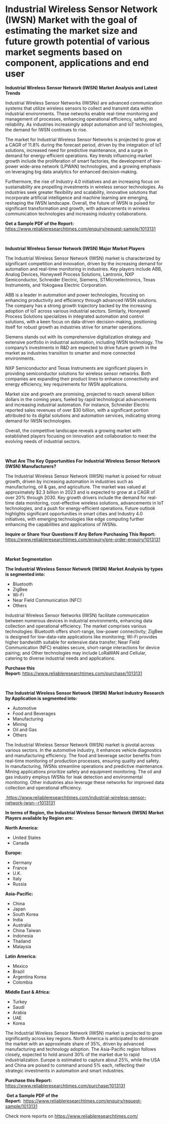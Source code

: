 <p><h1>Industrial Wireless Sensor Network (IWSN) Market with the goal of estimating the market size and future growth potential of various market segments based on component, applications and end user</h1></p><p><strong>Industrial Wireless Sensor Network (IWSN) Market Analysis and Latest Trends</strong></p>
<p><p>Industrial Wireless Sensor Networks (IWSNs) are advanced communication systems that utilize wireless sensors to collect and transmit data within industrial environments. These networks enable real-time monitoring and management of processes, enhancing operational efficiency, safety, and reliability. As industries increasingly adopt automation and IoT technologies, the demand for IWSN continues to rise.</p><p>The market for Industrial Wireless Sensor Networks is projected to grow at a CAGR of 11.8% during the forecast period, driven by the integration of IoT solutions, increased need for predictive maintenance, and a surge in demand for energy-efficient operations. Key trends influencing market growth include the proliferation of smart factories, the development of low-power wide-area network (LPWAN) technologies, and a growing emphasis on leveraging big data analytics for enhanced decision-making.</p><p>Furthermore, the rise of Industry 4.0 initiatives and an increasing focus on sustainability are propelling investments in wireless sensor technologies. As industries seek greater flexibility and scalability, innovative solutions that incorporate artificial intelligence and machine learning are emerging, reshaping the IWSN landscape. Overall, the future of IWSN is poised for significant transformation and growth, with advancements in wireless communication technologies and increasing industry collaborations.</p></p>
<p><strong>Get a Sample PDF of the Report:&nbsp;</strong> <a href="https://www.reliableresearchtimes.com/enquiry/request-sample/1013131?utm_campaign=3281&utm_medium=2&utm_source=Github&utm_content=ia&utm_term=11032025&utm_id=industrial-wireless-sensor-network-iwsn">https://www.reliableresearchtimes.com/enquiry/request-sample/1013131</a></p>
<p>&nbsp;</p>
<p><strong>Industrial Wireless Sensor Network (IWSN) Major Market Players</strong></p>
<p><p>The Industrial Wireless Sensor Network (IWSN) market is characterized by significant competition and innovation, driven by the increasing demand for automation and real-time monitoring in industries. Key players include ABB, Analog Devices, Honeywell Process Solutions, Lantronix, NXP Semiconductor, Schneider Electric, Siemens, STMicroelectronics, Texas Instruments, and Yokogawa Electric Corporation.</p><p>ABB is a leader in automation and power technologies, focusing on enhancing productivity and efficiency through advanced IWSN solutions. The company has a strong growth trajectory backed by the increasing adoption of IoT across various industrial sectors. Similarly, Honeywell Process Solutions specializes in integrated automation and control solutions, with a keen focus on data-driven decision-making, positioning itself for robust growth as industries strive for smarter operations.</p><p>Siemens stands out with its comprehensive digitalization strategy and extensive portfolio in industrial automation, including IWSN technology. The company’s investments in R&D are expected to drive future growth in the market as industries transition to smarter and more connected environments.</p><p>NXP Semiconductor and Texas Instruments are significant players in providing semiconductor solutions for wireless sensor networks. Both companies are expanding their product lines to enhance connectivity and energy efficiency, key requirements for IWSN applications.</p><p>Market size and growth are promising, projected to reach several billion dollars in the coming years, fueled by rapid technological advancements and increasing industrial automation. For instance, Schneider Electric reported sales revenues of over $30 billion, with a significant portion attributed to its digital solutions and automation services, indicating strong demand for IWSN technologies.</p><p>Overall, the competitive landscape reveals a growing market with established players focusing on innovation and collaboration to meet the evolving needs of industrial sectors.</p></p>
<p>&nbsp;</p>
<p><strong>What Are The Key Opportunities For Industrial Wireless Sensor Network (IWSN) Manufacturers?</strong></p>
<p><p>The Industrial Wireless Sensor Network (IWSN) market is poised for robust growth, driven by increasing automation in industries such as manufacturing, oil & gas, and agriculture. The market was valued at approximately $2.3 billion in 2023 and is expected to grow at a CAGR of over 20% through 2030. Key growth drivers include the demand for real-time data monitoring, cost-effective wireless solutions, advancements in IoT technologies, and a push for energy-efficient operations. Future outlook highlights significant opportunities in smart cities and Industry 4.0 initiatives, with emerging technologies like edge computing further enhancing the capabilities and applications of IWSNs.</p></p>
<p><strong>Inquire or Share Your Questions If Any Before Purchasing This Report:</strong> <a href="https://www.reliableresearchtimes.com/enquiry/pre-order-enquiry/1013131?utm_campaign=3281&utm_medium=2&utm_source=Github&utm_content=ia&utm_term=11032025&utm_id=industrial-wireless-sensor-network-iwsn">https://www.reliableresearchtimes.com/enquiry/pre-order-enquiry/1013131</a></p>
<p>&nbsp;</p>
<p><strong>Market Segmentation</strong></p>
<p><strong>The Industrial Wireless Sensor Network (IWSN) Market Analysis by types is segmented into:</strong></p>
<p><ul><li>Bluetooth</li><li>ZigBee</li><li>Wi-Fi</li><li>Near Field Communication (NFC)</li><li>Others</li></ul></p>
<p><p>Industrial Wireless Sensor Networks (IWSN) facilitate communication between numerous devices in industrial environments, enhancing data collection and operational efficiency. The market comprises various technologies: Bluetooth offers short-range, low-power connectivity; ZigBee is designed for low-data-rate applications like monitoring; Wi-Fi provides higher bandwidth suitable for extensive data transfer; Near Field Communication (NFC) enables secure, short-range interactions for device pairing; and Other technologies may include LoRaWAN and Cellular, catering to diverse industrial needs and applications.</p></p>
<p><strong>Purchase this Report:&nbsp;</strong><a href="https://www.reliableresearchtimes.com/purchase/1013131?utm_campaign=3281&utm_medium=2&utm_source=Github&utm_content=ia&utm_term=11032025&utm_id=industrial-wireless-sensor-network-iwsn">https://www.reliableresearchtimes.com/purchase/1013131</a></p>
<p>&nbsp;</p>
<p><strong>The Industrial Wireless Sensor Network (IWSN) Market Industry Research by Application is segmented into:</strong></p>
<p><ul><li>Automotive</li><li>Food and Beverages</li><li>Manufacturing</li><li>Mining</li><li>Oil and Gas</li><li>Others</li></ul></p>
<p><p>The Industrial Wireless Sensor Network (IWSN) market is pivotal across various sectors. In the automotive industry, it enhances vehicle diagnostics and manufacturing efficiency. The food and beverage sector benefits from real-time monitoring of production processes, ensuring quality and safety. In manufacturing, IWSNs streamline operations and predictive maintenance. Mining applications prioritize safety and equipment monitoring. The oil and gas industry employs IWSNs for leak detection and environmental monitoring. Other industries also leverage these networks for improved data collection and operational efficiency.</p></p>
<p><a href="https://www.reliableresearchtimes.com/industrial-wireless-sensor-network-iwsn--r1013131?utm_campaign=3281&utm_medium=2&utm_source=Github&utm_content=ia&utm_term=11032025&utm_id=industrial-wireless-sensor-network-iwsn">&nbsp;https://www.reliableresearchtimes.com/industrial-wireless-sensor-network-iwsn--r1013131</a></p>
<p><strong>In terms of Region, the Industrial Wireless Sensor Network (IWSN) Market Players available by Region are:</strong></p>
<p>
    <p> <strong> North America: </strong>
        <ul>
            <li>United States</li>
            <li>Canada</li>
        </ul>
        </p> 
    <p> <strong> Europe: </strong>
        <ul>
            <li>Germany</li>
            <li>France</li>
            <li>U.K.</li>
            <li>Italy</li>
            <li>Russia</li>
        </ul>
        </p> 
    <p> <strong> Asia-Pacific: </strong>
        <ul>
            <li>China</li>
            <li>Japan</li>
            <li>South Korea</li>
            <li>India</li>
            <li>Australia</li>
            <li>China Taiwan</li>
            <li>Indonesia</li>
            <li>Thailand</li>
            <li>Malaysia</li>
        </ul>
        </p> 
    <p> <strong> Latin America: </strong>
        <ul>
            <li>Mexico</li>
            <li>Brazil</li>
            <li>Argentina Korea</li>
            <li>Colombia</li>
        </ul>
        </p> 
    <p> <strong> Middle East & Africa: </strong>
        <ul>
            <li>Turkey</li>
            <li>Saudi</li>
            <li>Arabia</li>
            <li>UAE</li>
            <li>Korea</li>
        </ul>
    </p>
    </p>
<p><p>The Industrial Wireless Sensor Network (IWSN) market is projected to grow significantly across key regions. North America is anticipated to dominate the market with an approximate share of 35%, driven by advanced manufacturing and technology adoption. The Asia-Pacific region follows closely, expected to hold around 30% of the market due to rapid industrialization. Europe is estimated to capture about 25%, while the USA and China are poised to command around 5% each, reflecting their strategic investments in automation and smart industries.</p></p>
<p><strong>Purchase this Report: </strong><a href="https://www.reliableresearchtimes.com/purchase/1013131?utm_campaign=3281&utm_medium=2&utm_source=Github&utm_content=ia&utm_term=11032025&utm_id=industrial-wireless-sensor-network-iwsn">https://www.reliableresearchtimes.com/purchase/1013131</a></p>
<p>&nbsp;<strong>Get a Sample PDF of the Report:&nbsp;&nbsp;</strong><a href="https://www.reliableresearchtimes.com/enquiry/request-sample/1013131?utm_campaign=3281&utm_medium=2&utm_source=Github&utm_content=ia&utm_term=11032025&utm_id=industrial-wireless-sensor-network-iwsn">https://www.reliableresearchtimes.com/enquiry/request-sample/1013131</a></p>
<p><strong></strong></p>
<p>Check more reports on <a href="https://www.reliableresearchtimes.com/?utm_campaign=3281&utm_medium=2&utm_source=Github&utm_content=ia&utm_term=11032025&utm_id=industrial-wireless-sensor-network-iwsn">https://www.reliableresearchtimes.com/</a></p>